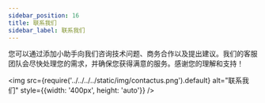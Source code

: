 ```yaml
---
sidebar_position: 16
title: 联系我们
sidebar_label: 联系我们
---
```


您可以通过添加小助手向我们咨询技术问题、商务合作以及提出建议。我们的客服团队会尽快处理您的需求，并确保您获得满意的服务。感谢您的理解和支持！

<img src={require('../../../../static/img/contactus.png').default} alt="联系我们" style={{width: '400px', height: 'auto'}} />
